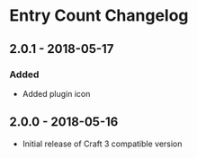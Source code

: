 # Entry Count Changelog

## 2.0.1 - 2018-05-17
### Added
- Added plugin icon

## 2.0.0 - 2018-05-16
- Initial release of Craft 3 compatible version